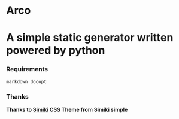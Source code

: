 # Arco
A simple static generator written powered by python
=======

### Requirements
`markdown docopt`

### Thanks
**Thanks to [Simiki](https://github.com/tankywoo/simiki)
CSS Theme from Simiki simple**
